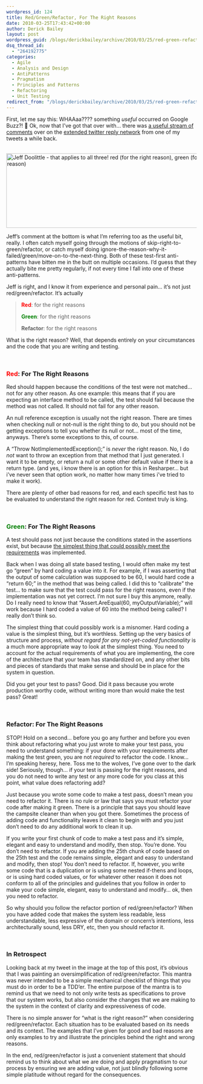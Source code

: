 ```yaml
---
wordpress_id: 124
title: Red/Green/Refactor, For The Right Reasons
date: 2010-03-25T17:43:42+00:00
author: Derick Bailey
layout: post
wordpress_guid: /blogs/derickbailey/archive/2010/03/25/red-green-refactor-for-the-right-reasons.aspx
dsq_thread_id:
  - "264192775"
categories:
  - Agile
  - Analysis and Design
  - AntiPatterns
  - Pragmatism
  - Principles and Patterns
  - Refactoring
  - Unit Testing
redirect_from: "/blogs/derickbailey/archive/2010/03/25/red-green-refactor-for-the-right-reasons.aspx/"
---
```

First, let me say this: WHAAaa???? something _useful_ occurred on Google Buzz?! 🙂 Ok, now that I’ve got that over with… there was [a useful stream of comments](http://www.google.com/buzz/derickbailey/GNmueprNnTM/refactor-dont-forget-the-refactor-part-of-red) over on the [extended twitter reply network](http://twitter.com/derickbailey/status/9546697945) from one of my tweets a while back.

&#160;[<img style="border-right-width: 0px;border-top-width: 0px;border-bottom-width: 0px;border-left-width: 0px" border="0" alt="Jeff Doolittle - that applies to all three! red (for the right reason), green (for the right reason), refactor (for the right reason)" src="https://lostechies.com/content/derickbailey/uploads/2011/03/image_16C7E00F.png" width="776" height="197" />](http://www.google.com/buzz/derickbailey/GNmueprNnTM/refactor-dont-forget-the-refactor-part-of-red) 

Jeff’s comment at the bottom is what I’m referring too as the useful bit, really. I often catch myself going through the motions of skip-right-to-green/refactor, or catch myself doing ignore-the-reason-why-it-failed/green/move-on-to-the-next-thing. Both of these test-first anti-patterns have bitten me in the butt on multiple occasions. I’d guess that they actually bite me pretty regularly, if not every time I fall into one of these anti-patterns. 

Jeff is right, and I know it from experience and personal pain… it’s not just red/green/refactor. It’s actually 

> <font color="#ff0000"><strong>Red</strong></font>: for the right reasons
> 
> <font color="#008000"><strong>Green</strong></font>: for the right reasons
> 
> **Refactor**: for the right reasons

What is the right reason? Well, that depends entirely on your circumstances and the code that you are writing and testing. 

&#160;</p> 

### <font color="#ff0000">Red</font>: For The Right Reasons

Red should happen because the conditions of the test were not matched… not for any other reason. As one example: this means that if you are expecting an interface method to be called, the test should fail because the method was not called. It should not fail for any other reason.

An null reference exception is usually not the right reason. There are times when checking null or not-null is the right thing to do, but you should not be getting exceptions to tell you whether its null or not… most of the time, anyways. There’s some exceptions to this, of course.

A “Throw NotImplementedException();” is _never_ the right reason. No, I do _not_ want to throw an exception from that method that I just generated. I want it to be empty, or return a null or some other default value if there is a return type. (and yes, i know there is an option for this in Resharper… but i’ve never seen that option work, no matter how many times i’ve tried to make it work).

There are plenty of other bad reasons for red, and each specific test has to be evaluated to understand the right reason for red. Context truly is king.

&#160;

### <font color="#008000">Green</font>: For The Right Reasons

A test should pass not just because the conditions stated in the assertions exist, but because [the simplest thing that could possibly meet the requirements](http://devlicio.us/blogs/tim_barcz/archive/2010/03/15/are-you-playing-checker-or-chess-yagni-revisited.aspx) was implemented.

Back when I was doing all state based testing, I would often make my test go “green” by hard coding a value into it. For example, if I was asserting that the output of some calculation was supposed to be 60, I would hard code a “return 60;” in the method that was being called. I did this to “calibrate” the test… to make sure that the test could pass for the right reasons, even if the implementation was not yet correct. I’m not sure I buy this anymore, really. Do I really need to know that “Assert.AreEqual(60, myOutputVariable);” will work because I hard coded a value of 60 into the method being called? I really don’t think so.

The simplest thing that could possibly work is a misnomer. Hard coding a value is the simplest thing, but it’s worthless. Setting up the very basics of structure and process, _without regard for any not-yet-coded functionality_ is a much more appropriate way to look at the simplest thing. You need to account for the actual requirements of what you are implementing, the core of the architecture that your team has standardized on, and any other bits and pieces of standards that make sense and should be in place for the system in question.

Did you get your test to pass? Good. Did it pass because you wrote production worthy code, without writing more than would make the test pass? Great! 

&#160;

### Refactor: For The Right Reasons

STOP! Hold on a second… before you go any further and before you even think about refactoring what you just wrote to make your test pass, you need to understand something: if your done with your requirements after making the test green, you are not _required_ to refactor the code. I know… I’m speaking heresy, here. Toss me to the wolves, I’ve gone over to the dark side! Seriously, though… if your test is passing for the right reasons, and you do not need to write any test or any more code for you class at this point, what value does refactoring add?

Just because you wrote some code to make a test pass, doesn’t mean you need to refactor it. There is no rule or law that says you must refactor your code after making it green. There is a principle that says you should leave the campsite cleaner than when you got there. Sometimes the process of adding code and functionality leaves it clean to begin with and you just don’t need to do any additional work to clean it up.

If you write your first chunk of code to make a test pass and it’s simple, elegant and easy to understand and modify, then stop. You’re done. You don’t need to refactor. If you are adding the 25th chunk of code based on the 25th test and the code remains simple, elegant and easy to understand and modify, then stop! You don’t need to refactor. If, however, you write some code that is a duplication or is using some nested if-thens and loops, or is using hard coded values, or for whatever other reason it does not conform to all of the principles and guidelines that you follow in order to make your code simple, elegant, easy to understand and modify… ok, then you need to refactor.

So why should you follow the refactor portion of red/green/refactor? When you have added code that makes the system less readable, less understandable, less expressive of the domain or concern’s intentions, less architecturally sound, less DRY, etc, then you should refactor it.

&#160;

### In Retrospect

Looking back at my tweet in the image at the top of this post, it’s obvious that I was painting an oversimplification of red/green/refactor. This mantra was never intended to be a simple mechanical checklist of things that you must do in order to be a TDD’er. The entire purpose of the mantra is to remind us that we need to not only write tests as specifications to prove that our system works, but also consider the changes that we are making to the system in the context of clarity and expressiveness of code. 

There is no simple answer for “what is the right reason?” when considering red/green/refactor. Each situation has to be evaluated based on its needs and its context. The examples that I’ve given for good and bad reasons are only examples to try and illustrate the principles behind the right and wrong reasons.

In the end, red/green/refactor is just a convenient statement that should remind us to think about what we are doing and apply pragmatism to our process by ensuring we are adding value, not just blindly following some simple platitude without regard for the consequences.